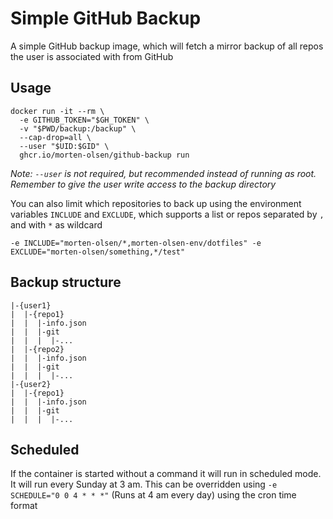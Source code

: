 # Simple GitHub Backup

A simple GitHub backup image, which will fetch a mirror backup of all repos the user is associated with from GitHub

## Usage
```
docker run -it --rm \
  -e GITHUB_TOKEN="$GH_TOKEN" \
  -v "$PWD/backup:/backup" \
  --cap-drop=all \
  --user "$UID:$GID" \
  ghcr.io/morten-olsen/github-backup run
```
_Note: `--user` is not required, but recommended instead of running as root. Remember to give the user write access to the backup directory_

You can also limit which repositories to back up using the environment variables `INCLUDE` and `EXCLUDE`, which supports a list or repos separated by `,` and with `*` as wildcard

```
-e INCLUDE="morten-olsen/*,morten-olsen-env/dotfiles" -e EXCLUDE="morten-olsen/something,*/test"
```

## Backup structure
```
|-{user1}
|  |-{repo1}
|  |  |-info.json
|  |  |-git
|  |  |  |-...
|  |-{repo2}
|  |  |-info.json
|  |  |-git
|  |  |  |-...
|-{user2}
|  |-{repo1}
|  |  |-info.json
|  |  |-git
|  |  |  |-...
```

## Scheduled

If the container is started without a command it will run in scheduled mode. It will run every Sunday at 3 am. This can be overridden using `-e SCHEDULE="0 0 4 * * *"` (Runs at 4 am every day) using the cron time format
